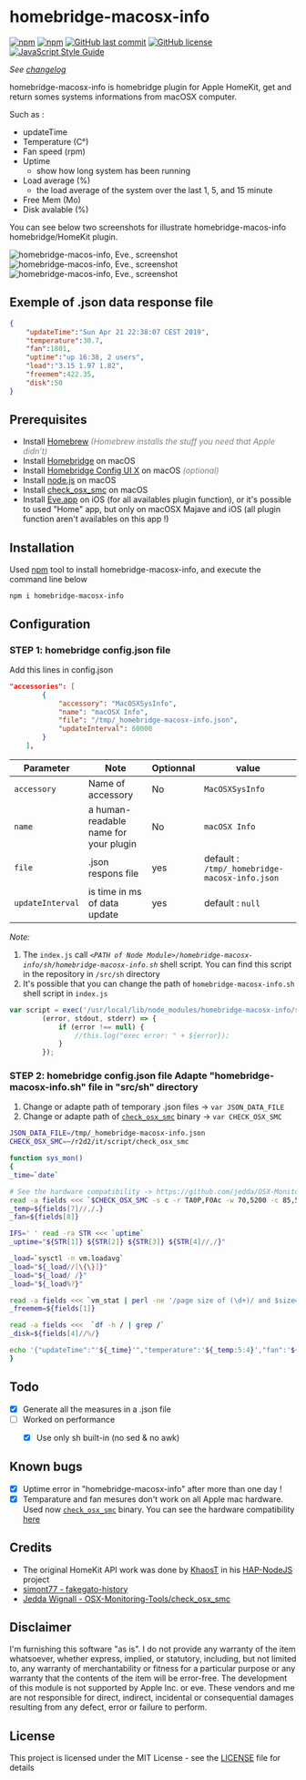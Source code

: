 # homebridge-macosx-info
[![npm](https://img.shields.io/npm/dt/homebridge-macosx-info.svg)](https://www.npmjs.com/package/homebridge-macosx-info) 
[![npm](https://img.shields.io/npm/v/homebridge-macosx-info.svg)](https://www.npmjs.com/package/homebridge-macosx-info)
[![GitHub last commit](https://img.shields.io/github/last-commit/ad5030/homebridge-macosx-info.svg)](https://github.com/ad5030/homebridge-macosx-info)
[![GitHub license](https://img.shields.io/github/license/ad5030/homebridge-macosx-info.svg)](https://github.com/ad5030/homebridge-macosx-info)
[![JavaScript Style Guide](https://img.shields.io/badge/code_style-standard-brightgreen.svg)](https://standardjs.com) 

*See [changelog](docs/CHANGELOG.md)*

homebridge-macosx-info is homebridge plugin for Apple HomeKit, get and return somes systems informations from macOSX computer. 

Such as :
* updateTime
* Temperature (C°)
* Fan speed (rpm)
* Uptime
  * show how long system has been running
* Load average (%) 
  * the load average of the system over the last 1, 5, and 15 minute
* Free Mem (Mo)
* Disk avalable (%)


You can see below two screenshots for illustrate homebridge-macos-info homebridge/HomeKit plugin.

![homebridge-macos-info, Eve., screenshot](screenshots/screenshot_1.png)
![homebridge-macos-info, Eve., screenshot](screenshots/.fake.png)
![homebridge-macos-info, Eve., screenshot](screenshots/screenshot_2.png)

## Exemple of .json data response file
```json  
{
    "updateTime":"Sun Apr 21 22:38:07 CEST 2019",
    "temperature":30.7,
    "fan":1801,
    "uptime":"up 16:38, 2 users",
    "load":"3.15 1.97 1.82",
    "freemem":422.35,
    "disk":50
}
```
## Prerequisites
* Install [Homebrew](https://brew.sh)<span style="color:gray"> *(Homebrew installs the stuff you need that Apple didn’t)*</span>
* Install [Homebridge](https://github.com/nfarina/homebridge/wiki/Install-Homebridge-on-macOS) on macOS
* Install [Homebridge Config UI X](https://github.com/oznu/homebridge-config-ui-x#readme) on macOS <span style="color:gray">*(optional)</span>*
* Install [node.js](https://nodejs.org/en/download/package-manager/#macos) on macOS
* Install [check_osx_smc](https://github.com/jedda/OSX-Monitoring-Tools/tree/master/check_osx_smc) on macOS
* Install [Eve.app](https://www.evehome.com/en/eve-app) on iOS (for all availables plugin function), or it's possible to used "Home" app, but only on macOSX Majave and iOS (all plugin function aren't availables on this app !)

## Installation
Used [npm](https://www.npmjs.com/package/homebridge-macosx-info) tool to install homebridge-macosx-info, and execute the command line below

```npm i homebridge-macosx-info```

## Configuration
### STEP 1: homebridge config.json file
Add this lines in config.json
```json    
"accessories": [
        {
            "accessory": "MacOSXSysInfo",
            "name": "macOSX Info",
            "file": "/tmp/_homebridge-macosx-info.json",
            "updateInterval": 60000
        }
    ],
```

| Parameter       | Note | Optionnal | value | 
|-----------------|------|-----------|-------|
| `accessory`     | Name of accessory|No|`MacOSXSysInfo`|
| `name`          | a human-readable name for your plugin|No|`macOSX Info`|
| `file`          | .json respons file|yes|default : `/tmp/_homebridge-macosx-info.json`|
| `updateInterval`| is time in ms of data update|yes|default : `null`|

_Note:_ 
1. The `index.js` call *`<PATH of Node Module>/homebridge-macosx-info/sh/homebridge-macosx-info.sh`* shell script. You can find this script in the repository in `/src/sh` directory
2. It's possible that you can change the path of `homebridge-macosx-info.sh` shell script in `index.js`
```js
var script = exec('/usr/local/lib/node_modules/homebridge-macosx-info/src/sh/homebridge-macosx-info.sh',
		(error, stdout, stderr) => {
			if (error !== null) {
				//this.log("exec error: " + ${error});
			}
		});		 
```
### STEP 2: homebridge config.json file Adapte "homebridge-macosx-info.sh" file in "src/sh" directory
1. Change or adapte path of temporary .json files -> `var JSON_DATA_FILE`
2. Change or adapte path of [`check_osx_smc`](https://github.com/jedda/OSX-Monitoring-Tools/tree/master/check_osx_smc) binary -> `var CHECK_OSX_SMC`

```sh
JSON_DATA_FILE=/tmp/_homebridge-macosx-info.json
CHECK_OSX_SMC=~/r2d2/it/script/check_osx_smc

function sys_mon()
{
_time=`date`

# See the hardware compatibility -> https://github.com/jedda/OSX-Monitoring-Tools/blob/master/check_osx_smc/known-registers.md
read -a fields <<< `$CHECK_OSX_SMC -s c -r TA0P,F0Ac -w 70,5200 -c 85,5800`
_temp=${fields[7]//,/.}
_fan=${fields[8]}

IFS=' ' read -ra STR <<< `uptime`   
_uptime="${STR[1]} ${STR[2]} ${STR[3]} ${STR[4]//,/}"

_load=`sysctl -n vm.loadavg` 
_load="${_load//[\{\}]}"
_load="${_load/ /}"
_load="${_load%?}"

read -a fields <<< `vm_stat | perl -ne '/page size of (\d+)/ and $size=$1; /Pages\s+([^:]+)[^\d]+(\d+)/ and printf("%-16s % 16.2f Mi\n", "$1:", $2 * $size / 1048576)' | grep "free:"`
_freemem=${fields[1]}

read -a fields <<<  `df -h / | grep /`
_disk=${fields[4]//%/}

echo '{"updateTime":"'${_time}'","temperature":'${_temp:5:4}',"fan":'${_fan:5:4}',"uptime":"'${_uptime}'","load":"'${_load}'","freemem":'${_freemem:0:6}',"disk":'${_disk}'}' > $JSON_DATA_FILE
}
```

## Todo
- [x] Generate all the measures in a .json file
- [ ] Worked on performance
  - [x] Use only sh built-in (no sed & no awk) 


## Known bugs
- [x] Uptime error in "homebridge-macosx-info" after more than one day ! 
- [x] Temparature and fan mesures don't work on all Apple mac hardware. Used now [`check_osx_smc`](https://github.com/jedda/OSX-Monitoring-Tools/tree/master/check_osx_smc) binary. You can see the hardware compatibility [here](https://github.com/jedda/OSX-Monitoring-Tools/blob/master/check_osx_smc/known-registers.md)  

## Credits
* The original HomeKit API work was done by [KhaosT](https://twitter.com/khaost) in his [HAP-NodeJS](https://github.com/KhaosT/HAP-NodeJS) project
* [simont77 - fakegato-history](https://github.com/simont77/fakegato-history)
* [Jedda Wignall - OSX-Monitoring-Tools/check_osx_smc](https://github.com/jedda/OSX-Monitoring-Tools/tree/master/check_osx_smc)



## Disclaimer
I'm furnishing this software "as is". I do not provide any warranty of the item whatsoever, whether express, implied, or statutory, including, but not limited to, any warranty of merchantability or fitness for a particular purpose or any warranty that the contents of the item will be error-free. The development of this module is not supported by Apple Inc. or eve. These vendors and me are not responsible for direct, indirect, incidental or consequential damages resulting from any defect, error or failure to perform.

## License
This project is licensed under the MIT License - see the [LICENSE](LICENSE) file for details